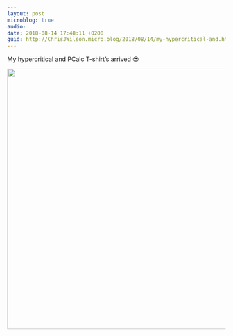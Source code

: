 ```yaml
---
layout: post
microblog: true
audio: 
date: 2018-08-14 17:48:11 +0200
guid: http://ChrisJWilson.micro.blog/2018/08/14/my-hypercritical-and.html
---
```

My hypercritical and PCalc T-shirt’s arrived 😎

<img src="http://chrisjwilson.me/uploads/2018/b03c3308b1.jpg" width="600" height="600" />

